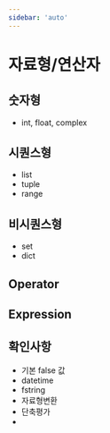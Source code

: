```yaml
---
sidebar: 'auto'
---
```


# 자료형/연산자

## 숫자형

- int, float, complex

## 시퀀스형

- list
- tuple
- range

## 비시퀀스형

- set
- dict

## Operator

## Expression

## 확인사항

- 기본 false 값
- datetime
- fstring
- 자료형변환
- 단축평가
- 